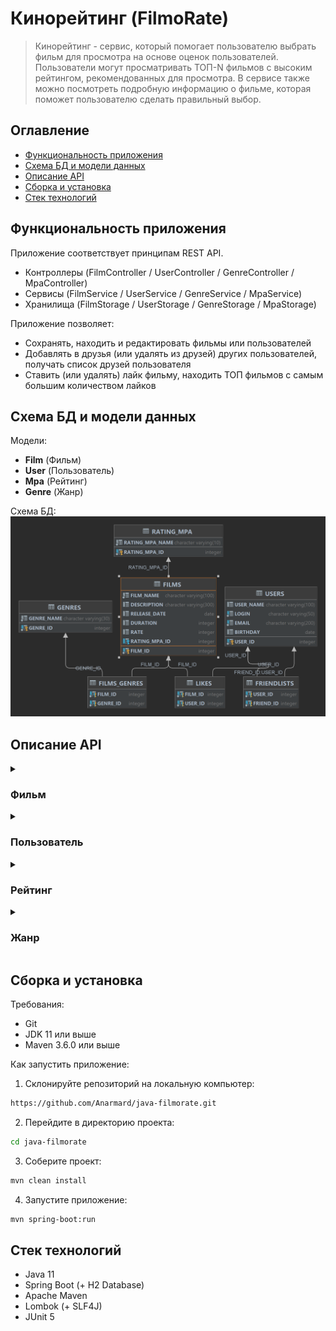 # Кинорейтинг (FilmoRate)

> Кинорейтинг - сервис, который помогает пользователю выбрать фильм для просмотра на основе оценок пользователей.   
> Пользователи могут просматривать ТОП-N фильмов с высоким рейтингом, рекомендованных для просмотра.
> В сервисе также можно посмотреть подробную информацию о фильме, которая поможет пользователю сделать правильный выбор.

## Оглавление
- [Функциональность приложения](#функциональность-приложения)
- [Схема БД и модели данных](#схема-бд-и-модели-данных)
- [Описание API](#описание-api)
- [Сборка и установка](#сборка-и-установка)
- [Стек технологий](#стек-технологий)

## Функциональность приложения
Приложение соответствует принципам REST API.
- Контроллеры (FilmController / UserController / GenreController / MpaController)
- Сервисы (FilmService / UserService / GenreService / MpaService)
- Хранилища (FilmStorage / UserStorage / GenreStorage / MpaStorage)

Приложение позволяет:
- Сохранять, находить и редактировать фильмы или пользователей
- Добавлять в друзья (или удалять из друзей) других пользователей, получать список друзей пользователя
- Ставить (или удалять) лайк фильму, находить ТОП фильмов с самым большим количеством лайков

## Схема БД и модели данных
Модели:
- **Film** (Фильм)
- **User** (Пользователь)
- **Mpa** (Рейтинг)
- **Genre** (Жанр)

Схема БД:
![Scheme of Filmorate database](/FILMORATE_diagram.png)

## Описание API
<details>
  <summary><h3>Фильм</h3></summary>
  
- **GET** /films - получение списка всех фильмов
- **GET** /films/{filmId} - получение фильма по ID
- **POST** /films - добавление фильма
- **PUT** /films - обновление данных о фильме
- **PUT** /films/{id}/like/{userId} - пользователь ставит лайк фильму
- **DELETE** /films/{id}/like/{userId} - пользователь удаляет лайк
- **GET** /films/popular?count={count} - возвращает список из первых N фильмов по количеству лайков
</details>
<details> 
 <summary><h3>Пользователь</h3></summary>
  
- **GET** /users - получение списка всех пользователей
- **GET** /users/{userId} - получение пользователя по ID
- **POST** /users - создание пользователя
- **PUT** /users - обновление данных о пользователе
- **PUT** /users/{userId}/friends/{friendId} - добавление в друзья
- **DELETE** /users/{userId}/friends/{friendId} - удаление из друзей
- **GET** /users/{userId}/friends - получение списка пользователей, являющихся его друзьями
- **GET** /users/{userId}/friends/common/{otherId} - получение списка друзей, общих с другим пользователем
</details>
<details> 
  <summary><h3>Рейтинг</h3></summary>

- **GET** /mpa - получение списка всех рейтингов
- **GET** /mpa/{id} - получение рейтинга по ID
</details>
<details>
  <summary><h3>Жанр</h3></summary>

- **GET** /genres - получение списка всех жанров
- **GET** /genres/{id} - получение жанра по ID
</details>

## Сборка и установка
Требования:
- Git
- JDK 11 или выше
- Maven 3.6.0 или выше

Как запустить приложение:
1. Склонируйте репозиторий на локальную компьютер:
```bash
https://github.com/Anarmard/java-filmorate.git
```
2. Перейдите в директорию проекта:
```bash
cd java-filmorate
```
3. Соберите проект:
```bash
mvn clean install
```
4. Запустите приложение:
```bash
mvn spring-boot:run
```

## Стек технологий
- Java 11
- Spring Boot (+ H2 Database)
- Apache Maven
- Lombok (+ SLF4J)
- JUnit 5
